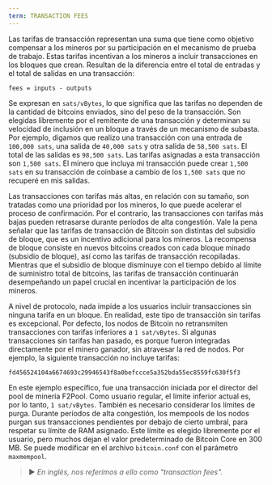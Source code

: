 ```yaml
---
term: TRANSACTION FEES
---
```


Las tarifas de transacción representan una suma que tiene como objetivo compensar a los mineros por su participación en el mecanismo de prueba de trabajo. Estas tarifas incentivan a los mineros a incluir transacciones en los bloques que crean. Resultan de la diferencia entre el total de entradas y el total de salidas en una transacción:

```text
fees = inputs - outputs
```

Se expresan en `sats/vBytes`, lo que significa que las tarifas no dependen de la cantidad de bitcoins enviados, sino del peso de la transacción. Son elegidas libremente por el remitente de una transacción y determinan su velocidad de inclusión en un bloque a través de un mecanismo de subasta. Por ejemplo, digamos que realizo una transacción con una entrada de `100,000 sats`, una salida de `40,000 sats` y otra salida de `58,500 sats`. El total de las salidas es `98,500 sats`. Las tarifas asignadas a esta transacción son `1,500 sats`. El minero que incluya mi transacción puede crear `1,500 sats` en su transacción de coinbase a cambio de los `1,500 sats` que no recuperé en mis salidas.

Las transacciones con tarifas más altas, en relación con su tamaño, son tratadas como una prioridad por los mineros, lo que puede acelerar el proceso de confirmación. Por el contrario, las transacciones con tarifas más bajas pueden retrasarse durante períodos de alta congestión. Vale la pena señalar que las tarifas de transacción de Bitcoin son distintas del subsidio de bloque, que es un incentivo adicional para los mineros. La recompensa de bloque consiste en nuevos bitcoins creados con cada bloque minado (subsidio de bloque), así como las tarifas de transacción recopiladas. Mientras que el subsidio de bloque disminuye con el tiempo debido al límite de suministro total de bitcoins, las tarifas de transacción continuarán desempeñando un papel crucial en incentivar la participación de los mineros.

A nivel de protocolo, nada impide a los usuarios incluir transacciones sin ninguna tarifa en un bloque. En realidad, este tipo de transacción sin tarifas es excepcional. Por defecto, los nodos de Bitcoin no retransmiten transacciones con tarifas inferiores a `1 sat/vBytes`. Si algunas transacciones sin tarifas han pasado, es porque fueron integradas directamente por el minero ganador, sin atravesar la red de nodos. Por ejemplo, la siguiente transacción no incluye tarifas:

```text
fd456524104a6674693c29946543f8a0befccce5a352bda55ec8559fc630f5f3
```

En este ejemplo específico, fue una transacción iniciada por el director del pool de minería F2Pool. Como usuario regular, el límite inferior actual es, por lo tanto, `1 sat/vBytes`.
También es necesario considerar los límites de purga. Durante períodos de alta congestión, los mempools de los nodos purgan sus transacciones pendientes por debajo de cierto umbral, para respetar su límite de RAM asignado. Este límite es elegido libremente por el usuario, pero muchos dejan el valor predeterminado de Bitcoin Core en 300 MB. Se puede modificar en el archivo `bitcoin.conf` con el parámetro `maxmempool`.
> ► *En inglés, nos referimos a ello como "transaction fees".*